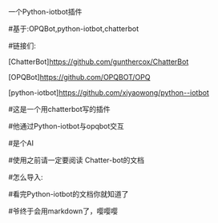 一个Python-iotbot插件  

#基于:OPQBot,python-iotbot,chatterbot  

#链接们:  

[ChatterBot]https://github.com/gunthercox/ChatterBot  

[OPQBot]https://github.com/OPQBOT/OPQ  

[python-iotbot]https://github.com/xiyaowong/python--iotbot  

#这是一个用chatterbot写的插件  

#他通过Python-iotbot与opqbot交互  

#是个AI  

#使用之前请一定要阅读 Chatter-bot的文档  

#怎么导入:  
  
  
#看完Python-iotbot的文档你就知道了  

#爷终于会用markdown了，嘤嘤嘤
